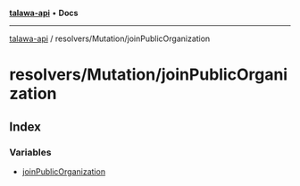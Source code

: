 [**talawa-api**](../../../README.md) • **Docs**

***

[talawa-api](../../../modules.md) / resolvers/Mutation/joinPublicOrganization

# resolvers/Mutation/joinPublicOrganization

## Index

### Variables

- [joinPublicOrganization](variables/joinPublicOrganization.md)
